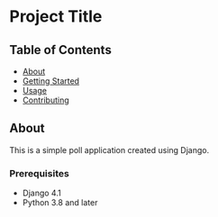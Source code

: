# Project Title

## Table of Contents

- [About](#about)
- [Getting Started](#getting_started)
- [Usage](#usage)
- [Contributing](../CONTRIBUTING.md)

## About <a name = "about"></a>

This is a simple poll application created using Django.

### Prerequisites

- Django 4.1
- Python 3.8 and later
